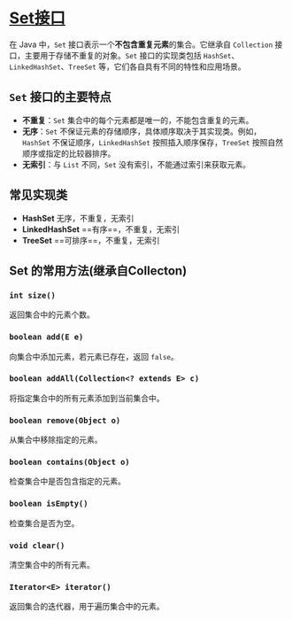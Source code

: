 # [Set接口](https://doc.qzxdp.cn/jdk/20/zh/api/java.base/java/util/Set.html)

在 Java 中，`Set` 接口表示一个**不包含重复元素**的集合。它继承自 `Collection` 接口，主要用于存储不重复的对象。`Set` 接口的实现类包括 `HashSet`、`LinkedHashSet`、`TreeSet` 等，它们各自具有不同的特性和应用场景。

## `Set` 接口的主要特点

- **不重复**：`Set` 集合中的每个元素都是唯一的，不能包含重复的元素。
- **无序**：`Set` 不保证元素的存储顺序，具体顺序取决于其实现类。例如，`HashSet` 不保证顺序，`LinkedHashSet` 按照插入顺序保存，`TreeSet` 按照自然顺序或指定的比较器排序。
- **无索引**：与 `List` 不同，`Set` 没有索引，不能通过索引来获取元素。
## 常见实现类

- **HashSet**  无序，不重复，无索引
- **LinkedHashSet**  ==有序==，不重复，无索引
- **TreeSet**  ==可排序==，不重复，无索引

## Set 的常用方法(继承自Collecton)

### **`int size()`**
返回集合中的元素个数。

### **`boolean add(E e)`**
向集合中添加元素，若元素已存在，返回 `false`。

### **`boolean addAll(Collection<? extends E> c)`**
将指定集合中的所有元素添加到当前集合中。

### **`boolean remove(Object o)`**
从集合中移除指定的元素。

### **`boolean contains(Object o)`**
检查集合中是否包含指定的元素。

### **`boolean isEmpty()`**
检查集合是否为空。

### **`void clear()`**
清空集合中的所有元素。

### **`Iterator<E> iterator()`**
返回集合的迭代器，用于遍历集合中的元素。

